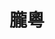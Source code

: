 ---
title: "朧粵"
description: "朧粵"
layout: shop
keywords:
  - 美食競賽
  - 台灣美食
  - 美食精選
datePublished: "2025-06-30"
dateModified: "2025-07-07"
city: "台北市"
district: "中山區"
address: "台北市中山區樂群三路303號2樓"
phone: "0285025522"
geo: "25.082829503306375, 121.55991323975417"
google_map: "https://maps.app.goo.gl/HhMpAuqEXUrsDkqz9"
footinder: "https://footinder.com.tw/%E5%8F%B0%E5%8C%97%E5%B8%82%E4%B8%AD%E5%B1%B1%E5%8D%80/8935/"
official: "https://www.longyuetw.com/"
award:
  - name: "500盤"
    year: "2024"
    entries:
      - dishes:
          - "清湯燉象拔蚌"
          - "冰燒三層肉"
          - "蒜香生爆芥蘭"

---